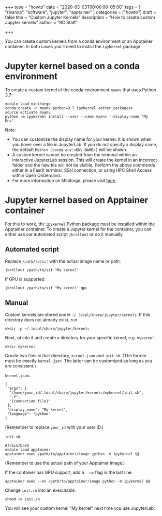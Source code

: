 +++
type = "howto"
date = "2020-03-03T00:00:00-05:00"
tags = [
  "rivanna", "software", "jupyter", "apptainer"
]
categories = ["howto"]
draft = false
title = "Custom Jupyter Kernels"
description = "How to create custom Jupyter kernels"
author = "RC Staff"

+++

You can create custom kernels from a conda environment or an Apptainer container.
In both cases you'll need to install the `ipykernel` package.

# Jupyter kernel based on a conda environment
To create a custom kernel of the conda environment `myenv` that uses Python 3.7:
```
module load miniforge
conda create -n myenv python=3.7 ipykernel <other_packages>
source activate myenv
python -m ipykernel install --user --name myenv --display-name "My Env"
```

Note:
- You can customize the display name for your kernel. It is shown when you hover over a tile in JupyterLab. If you do not specify a display name, the default `Python [conda env:<ENV_NAME>]` will be shown.
- A custom kernel cannot be created from the terimnal within an interactive JupyterLab session. This will create the kernel in an incorrect folder and the new tile will not be visible. Perform the above commands either in a FastX terminal, SSH connection, or using HPC Shell Access within Open OnDemand.
- For more information on Miniforge, please visit [here](/userinfo/hpc/software/python/).

# Jupyter kernel based on Apptainer container
For this to work, the `ipykernel` Python package must be installed within the Apptainer container. To create a Jupyter kernel for the container, you can either use our automated script `jkrollout` or do it manually.

## Automated script
Replace `/path/to/sif` with the actual image name or path:
```
jkrollout /path/to/sif "My kernel"
```
If GPU is supported:
```
jkrollout /path/to/sif "My kernel" gpu
```

## Manual
Custom kernels are stored under `~/.local/share/jupyter/kernels`. If this directory does not already exist, run
```
mkdir -p ~/.local/share/jupyter/kernels
```
Next, `cd` into it and create a directory for your specific kernel, e.g. `mykernel`:
```
mkdir mykernel
```
Create two files in that directory, `kernel.json` and `init.sh`. (The former must be exactly `kernel.json`. The latter can be customized as long as you are consistent.)

`kernel.json`:
```
{
 "argv": [
  "/home/your_id/.local/share/jupyter/kernels/mykernel/init.sh",
  "-f",
  "{connection_file}"
 ],
 "display_name": "My kernel",
 "language": "python"
}
```
(Remember to replace `your_id` with your user ID.)

`init.sh`:
```
#!/bin/bash
module load apptainer
apptainer exec /path/to/apptainer/image python -m ipykernel $@
```
(Remember to use the actual path of your Apptainer image.)

If the container has GPU support, add a `--nv` flag in the last line:
```
apptainer exec --nv /path/to/apptainer/image python -m ipykernel $@
```
Change `init.sh` into an executable:
```
chmod +x init.sh
```

You will see your custom kernel "My kernel" next time you use JupyterLab.
